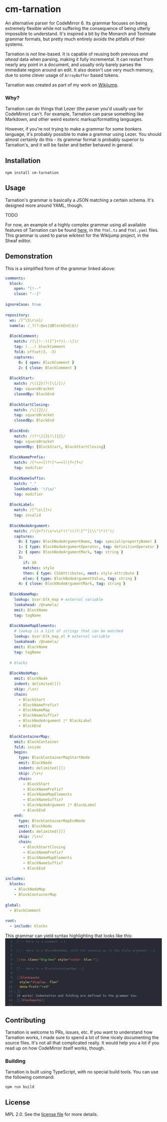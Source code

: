 # cm-tarnation

An alternative parser for CodeMirror 6. Its grammar focuses on being extremely flexible while not suffering the consequence of being utterly impossible to understand. It's inspired a bit by the Monarch and Textmate grammar formats, but pretty much entirely avoids the pitfalls of their systems.

Tarnation is _not_ line-based. It is capable of reusing both previous _and ahead_ data when parsing, making it fully incremental. It can restart from nearly any point in a document, and usually only barely parses the immediate region around an edit. It also doesn't use very much memory, due to some clever usage of `ArrayBuffer` based tokens.

Tarnation was created as part of my work on [Wikijump](https://github.com/scpwiki/wikijump/).

### Why?

Tarnation can do things that Lezer (the parser you'd usually use for CodeMirror) can't. For example, Tarnation can parse something like Markdown, and other weird esoteric markup/formatting languages.

However, if you're not trying to make a grammar for some bonkers language, it's probably possible to make a grammar using Lezer. You should almost certainly do this - its grammar format is probably superior to Tarnation's, and it will be faster and better behaved in general.

## Installation

```
npm install cm-tarnation
```

## Usage

Tarnation's grammar is basically a JSON matching a certain schema. It's designed more around YAML, though.

TODO

For now, an example of a highly complex grammar using all available features of Tarnation can be found [here](https://github.com/scpwiki/wikijump/tree/develop/web/modules/cm-lang-ftml/src/grammars), in the `ftml.ts` and `ftml.yaml` files. This grammar is used to parse wikitext for the Wikijump project, in the Sheaf editor.

## Demonstration

This is a simplified form of the grammar linked above:

```yaml
comments:
  block:
    open: "[!--"
    close: "--]"

ignoreCase: true

repository:
  ws: /[^\S\r\n]/
  namela: /_?(?:@ws|@BlockEnd|$)/

  BlockComment:
    match: /(\[!--)([^]+?)(--\])/
    tag: (...) blockComment
    fold: offset(3, -3)
    captures:
      0: { open: BlockComment }
      2: { close: BlockComment }

  BlockStart:
    match: /\[{2}(?![\[/])/
    tag: squareBracket
    closedBy: BlockEnd

  BlockStartClosing:
    match: /\[{2}//
    tag: squareBracket
    closedBy: BlockEnd

  BlockEnd:
    match: /(?!\]{3})\]{2}/
    tag: squareBracket
    openedBy: [BlockStart, BlockStartClosing]

  BlockNamePrefix:
    match: /[*=><](?![*=><])|f>|f</
    tag: modifier

  BlockNameSuffix:
    match: "_"
    lookbehind: '!/\s/'
    tag: modifier

  BlockLabel:
    match: /[^\s\]]+/
    tag: invalid

  BlockNodeArgument:
    match: /(\S+?)(\s*=\s*)(")((?:[^"]|\\")*)(")/
    captures:
      0: { type: BlockNodeArgumentName, tag: special(propertyName) }
      1: { type: BlockNodeArgumentOperator, tag: definitionOperator }
      2: { open: BlockNodeArgumentMark, tag: string }
      3:
        if: $0
        matches: style
        then: { type: CSSAttributes, nest: style-attribute }
        else: { type: BlockNodeArgumentValue, tag: string }
      4: { close: BlockNodeArgumentMark, tag: string }

  BlockNameMap:
    lookup: $var:blk_map # external variable
    lookahead: /@namela/
    emit: BlockName
    tag: tagName

  BlockNameMapElements:
    # lookup is a list of strings that can be matched
    lookup: $var:blk_map_el # external variable
    lookahead: /@namela/
    emit: BlockName
    tag: tagName

  # blocks

  BlockNodeMap:
    emit: BlockNode
    indent: delimited(]])
    skip: /\s+/
    chain:
      - BlockStart
      - BlockNamePrefix?
      - BlockNameMap
      - BlockNameSuffix?
      - BlockNodeArgument |* BlockLabel
      - BlockEnd

  BlockContainerMap:
    emit: BlockContainer
    fold: inside
    begin:
      type: BlockContainerMapStartNode
      emit: BlockNode
      indent: delimited(]])
      skip: /\s+/
      chain:
        - BlockStart
        - BlockNamePrefix?
        - BlockNameMapElements
        - BlockNameSuffix?
        - BlockNodeArgument |* BlockLabel
        - BlockEnd
    end:
      type: BlockContainerMapEndNode
      emit: BlockNode
      indent: delimited(]])
      skip: /\s+/
      chain:
        - BlockStartClosing
        - BlockNamePrefix?
        - BlockNameMapElements
        - BlockNameSuffix?
        - BlockEnd

includes:
  blocks:
    - BlockNodeMap
    - BlockContainerMap

global:
  - BlockComment

root:
  - include: blocks
```

This grammar can yield syntax highlighting that looks like this:
![Syntax highlighting](img/demo_syntax_highlighting.png)

## Contributing

Tarnation is welcome to PRs, issues, etc. If you want to understand how Tarnation works, I made sure to spend a lot of time nicely documenting the source files. It's not all that complicated really. It would help you a lot if you read up on how CodeMirror itself works, though.

### Building

Tarnation is built using TypeScript, with no special build tools. You can use the following command:

```
npm run build
```

## License

MPL 2.0. See the [license file](LICENSE) for more details.
